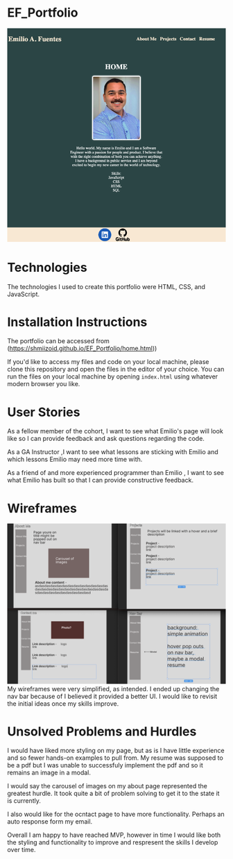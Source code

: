 # EF_Portfolio

![Landing page screengrab](/portfolioscreenshot.png)

# Technologies

The technologies I used to create this portfolio were HTML, CSS, and JavaScript.

# Installation Instructions

The portfolio can be accessed from (https://shmiizoid.github.io/EF_Portfolio/home.html))

If you'd like to access my files and code on your local machine, please clone this repository and open the files in the editor of your choice. You can run the files on your local machine by opening `index.html` using whatever modern browser you like.

# User Stories

As a fellow member of the cohort, I want to see what Emilio's page will look like so I can provide feedback and ask questions regarding the code.

As a GA Instructor ,I want to see what lessons are sticking with Emilio and which lessons Emilio may need more time with.

As a friend of and more experienced programmer than Emilio , I want to see what Emilio has built so that I can provide constructive feedback.

# Wireframes

![Landing page screengrab](/wireframep1.png)
My wireframes were very simplified, as intended. I ended up changing the nav bar because of I believed it provided a better UI. I would like to revisit the initial ideas once my skills improve.


# Unsolved Problems and Hurdles

I would have liked more styling on my page, but as is I have little experience and so fewer hands-on examples to pull from. My resume was supposed to be a pdf but I was unable to successfuly implement the pdf and so it remains an image in a modal.

I would say the carousel of images on my about page represented the greatest hurdle. It took quite a bit of problem solving to get it to the state it is currently.

I also would like for the ocntact page to have more functionality. Perhaps an auto response form my email.

Overall I am happy to have reached MVP, however in time I would like both the styling and functionality to improve and respresent the skills I develop over time.

